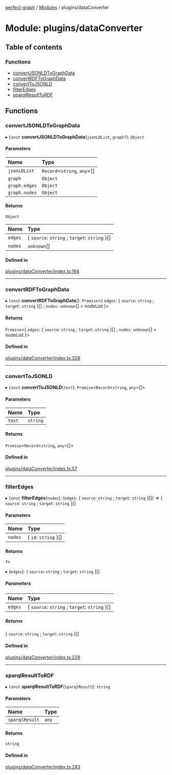 [perfect-graph](../README.md) / [Modules](../modules.md) / plugins/dataConverter

# Module: plugins/dataConverter

## Table of contents

### Functions

- [convertJSONLDToGraphData](plugins_dataConverter.md#convertjsonldtographdata)
- [convertRDFToGraphData](plugins_dataConverter.md#convertrdftographdata)
- [convertToJSONLD](plugins_dataConverter.md#converttojsonld)
- [filterEdges](plugins_dataConverter.md#filteredges)
- [sparqlResultToRDF](plugins_dataConverter.md#sparqlresulttordf)

## Functions

### convertJSONLDToGraphData

▸ `Const` **convertJSONLDToGraphData**(`jsonLDList`, `graph?`): `Object`

#### Parameters

| Name | Type |
| :------ | :------ |
| `jsonLDList` | `Record`<`string`, `any`\>[] |
| `graph` | `Object` |
| `graph.edges` | `Object` |
| `graph.nodes` | `Object` |

#### Returns

`Object`

| Name | Type |
| :------ | :------ |
| `edges` | { `source`: `string` ; `target`: `string`  }[] |
| `nodes` | `unknown`[] |

#### Defined in

[plugins/dataConverter/index.ts:164](https://github.com/MaastrichtU-IDS/perfect-graph/blob/15648b3/src/plugins/dataConverter/index.ts#L164)

___

### convertRDFToGraphData

▸ `Const` **convertRDFToGraphData**(): `Promise`<{ `edges`: { `source`: `string` ; `target`: `string`  }[] ; `nodes`: `unknown`[] = nodeList }\>

#### Returns

`Promise`<{ `edges`: { `source`: `string` ; `target`: `string`  }[] ; `nodes`: `unknown`[] = nodeList }\>

#### Defined in

[plugins/dataConverter/index.ts:328](https://github.com/MaastrichtU-IDS/perfect-graph/blob/15648b3/src/plugins/dataConverter/index.ts#L328)

___

### convertToJSONLD

▸ `Const` **convertToJSONLD**(`text`): `Promise`<`Record`<`string`, `any`\>[]\>

#### Parameters

| Name | Type |
| :------ | :------ |
| `text` | `string` |

#### Returns

`Promise`<`Record`<`string`, `any`\>[]\>

#### Defined in

[plugins/dataConverter/index.ts:57](https://github.com/MaastrichtU-IDS/perfect-graph/blob/15648b3/src/plugins/dataConverter/index.ts#L57)

___

### filterEdges

▸ `Const` **filterEdges**(`nodes`): (`edges`: { `source`: `string` ; `target`: `string`  }[]) => { `source`: `string` ; `target`: `string`  }[]

#### Parameters

| Name | Type |
| :------ | :------ |
| `nodes` | { `id`: `string`  }[] |

#### Returns

`fn`

▸ (`edges`): { `source`: `string` ; `target`: `string`  }[]

##### Parameters

| Name | Type |
| :------ | :------ |
| `edges` | { `source`: `string` ; `target`: `string`  }[] |

##### Returns

{ `source`: `string` ; `target`: `string`  }[]

#### Defined in

[plugins/dataConverter/index.ts:228](https://github.com/MaastrichtU-IDS/perfect-graph/blob/15648b3/src/plugins/dataConverter/index.ts#L228)

___

### sparqlResultToRDF

▸ `Const` **sparqlResultToRDF**(`sparqlResult`): `string`

#### Parameters

| Name | Type |
| :------ | :------ |
| `sparqlResult` | `any` |

#### Returns

`string`

#### Defined in

[plugins/dataConverter/index.ts:283](https://github.com/MaastrichtU-IDS/perfect-graph/blob/15648b3/src/plugins/dataConverter/index.ts#L283)
